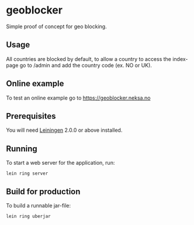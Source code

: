 # geoblocker
Simple proof of concept for geo blocking.

## Usage
All countries are blocked by default, to allow a country to access the index-page go to /admin
and add the country code (ex. NO or UK).

## Online example
To test an online example go to https://geoblocker.neksa.no

## Prerequisites
You will need [Leiningen][] 2.0.0 or above installed.

[leiningen]: https://github.com/technomancy/leiningen

## Running
To start a web server for the application, run:

    lein ring server

## Build for production
To build a runnable jar-file:

    lein ring uberjar
